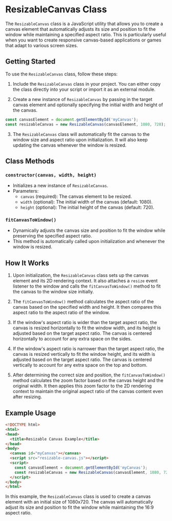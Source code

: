 

# ResizableCanvas Class

The `ResizableCanvas` class is a JavaScript utility that allows you to create a canvas element that automatically adjusts its size and position to fit the window while maintaining a specified aspect ratio. This is particularly useful when you want to create responsive canvas-based applications or games that adapt to various screen sizes.

## Getting Started

To use the `ResizableCanvas` class, follow these steps:

1. Include the `ResizableCanvas` class in your project. You can either copy the class directly into your script or import it as an external module.

2. Create a new instance of `ResizableCanvas` by passing in the target canvas element and optionally specifying the initial width and height of the canvas.

```javascript
const canvasElement = document.getElementById('myCanvas');
const resizableCanvas = new ResizableCanvas(canvasElement, 1080, 720);
```

3. The `ResizableCanvas` class will automatically fit the canvas to the window size and aspect ratio upon initialization. It will also keep updating the canvas whenever the window is resized.

## Class Methods

### `constructor(canvas, width, height)`

- Initializes a new instance of `ResizableCanvas`.
- Parameters:
  - `canvas` (required): The canvas element to be resized.
  - `width` (optional): The initial width of the canvas (default: 1080).
  - `height` (optional): The initial height of the canvas (default: 720).

### `fitCanvasToWindow()`

- Dynamically adjusts the canvas size and position to fit the window while preserving the specified aspect ratio.
- This method is automatically called upon initialization and whenever the window is resized.

## How It Works

1. Upon initialization, the `ResizableCanvas` class sets up the canvas element and its 2D rendering context. It also attaches a `resize` event listener to the window and calls the `fitCanvasToWindow()` method to fit the canvas to the window size initially.

2. The `fitCanvasToWindow()` method calculates the aspect ratio of the canvas based on the specified width and height. It then compares this aspect ratio to the aspect ratio of the window.

3. If the window's aspect ratio is wider than the target aspect ratio, the canvas is resized horizontally to fit the window width, and its height is adjusted based on the target aspect ratio. The canvas is centered horizontally to account for any extra space on the sides.

4. If the window's aspect ratio is narrower than the target aspect ratio, the canvas is resized vertically to fit the window height, and its width is adjusted based on the target aspect ratio. The canvas is centered vertically to account for any extra space on the top and bottom.

5. After determining the correct size and position, the `fitCanvasToWindow()` method calculates the zoom factor based on the canvas height and the original width. It then applies this zoom factor to the 2D rendering context to maintain the original aspect ratio of the canvas content even after resizing.

## Example Usage

```html
<!DOCTYPE html>
<html>
<head>
  <title>Resizable Canvas Example</title>
</head>
<body>
  <canvas id="myCanvas"></canvas>
  <script src="resizable-canvas.js"></script>
  <script>
    const canvasElement = document.getElementById('myCanvas');
    const resizableCanvas = new ResizableCanvas(canvasElement, 1080, 720);
  </script>
</body>
</html>
```

In this example, the `ResizableCanvas` class is used to create a canvas element with an initial size of 1080x720. The canvas will automatically adjust its size and position to fit the window while maintaining the 16:9 aspect ratio.
